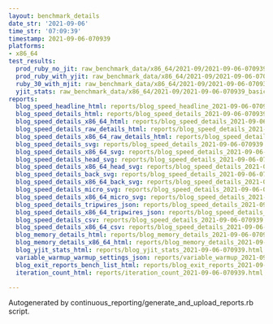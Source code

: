 ```yaml
---
layout: benchmark_details
date_str: '2021-09-06'
time_str: '07:09:39'
timestamp: 2021-09-06-070939
platforms:
- x86_64
test_results:
  prod_ruby_no_jit: raw_benchmark_data/x86_64/2021-09/2021-09-06-070939_basic_benchmark_prod_ruby_no_jit.json
  prod_ruby_with_yjit: raw_benchmark_data/x86_64/2021-09/2021-09-06-070939_basic_benchmark_prod_ruby_with_yjit.json
  ruby_30_with_mjit: raw_benchmark_data/x86_64/2021-09/2021-09-06-070939_basic_benchmark_ruby_30_with_mjit.json
  yjit_stats: raw_benchmark_data/x86_64/2021-09/2021-09-06-070939_basic_benchmark_yjit_stats.json
reports:
  blog_speed_headline_html: reports/blog_speed_headline_2021-09-06-070939.html
  blog_speed_details_html: reports/blog_speed_details_2021-09-06-070939.html
  blog_speed_details_x86_64_html: reports/blog_speed_details_2021-09-06-070939.x86_64.html
  blog_speed_details_raw_details_html: reports/blog_speed_details_2021-09-06-070939.raw_details.html
  blog_speed_details_x86_64_raw_details_html: reports/blog_speed_details_2021-09-06-070939.x86_64.raw_details.html
  blog_speed_details_svg: reports/blog_speed_details_2021-09-06-070939.svg
  blog_speed_details_x86_64_svg: reports/blog_speed_details_2021-09-06-070939.x86_64.svg
  blog_speed_details_head_svg: reports/blog_speed_details_2021-09-06-070939.head.svg
  blog_speed_details_x86_64_head_svg: reports/blog_speed_details_2021-09-06-070939.x86_64.head.svg
  blog_speed_details_back_svg: reports/blog_speed_details_2021-09-06-070939.back.svg
  blog_speed_details_x86_64_back_svg: reports/blog_speed_details_2021-09-06-070939.x86_64.back.svg
  blog_speed_details_micro_svg: reports/blog_speed_details_2021-09-06-070939.micro.svg
  blog_speed_details_x86_64_micro_svg: reports/blog_speed_details_2021-09-06-070939.x86_64.micro.svg
  blog_speed_details_tripwires_json: reports/blog_speed_details_2021-09-06-070939.tripwires.json
  blog_speed_details_x86_64_tripwires_json: reports/blog_speed_details_2021-09-06-070939.x86_64.tripwires.json
  blog_speed_details_csv: reports/blog_speed_details_2021-09-06-070939.csv
  blog_speed_details_x86_64_csv: reports/blog_speed_details_2021-09-06-070939.x86_64.csv
  blog_memory_details_html: reports/blog_memory_details_2021-09-06-070939.html
  blog_memory_details_x86_64_html: reports/blog_memory_details_2021-09-06-070939.x86_64.html
  blog_yjit_stats_html: reports/blog_yjit_stats_2021-09-06-070939.html
  variable_warmup_warmup_settings_json: reports/variable_warmup_2021-09-06-070939.warmup_settings.json
  blog_exit_reports_bench_list_html: reports/blog_exit_reports_2021-09-06-070939.bench_list.html
  iteration_count_html: reports/iteration_count_2021-09-06-070939.html

---
```

Autogenerated by continuous_reporting/generate_and_upload_reports.rb script.
